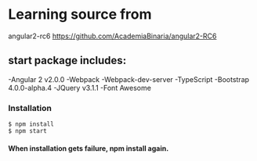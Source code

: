 # Learning source from 
angular2-rc6 https://github.com/AcademiaBinaria/angular2-RC6

## start package includes:
-Angular 2 v2.0.0
-Webpack
-Webpack-dev-server
-TypeScript
-Bootstrap 4.0.0-alpha.4
-JQuery v3.1.1
-Font Awesome

### Installation

```
$ npm install
$ npm start
```

#### When installation gets failure, npm install again.

